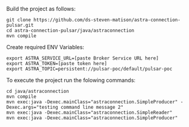 Build the project as follows:

```
git clone https://github.com/ds-steven-matison/astra-connection-pulsar.git
cd astra-connection-pulsar/java/astraconnection
mvn compile
```

Create required ENV Variables:

```
export ASTRA_SERVICE_URL=[paste Broker Service URL here]
export ASTRA_TOKEN=[paste token here]
export ASTRA_TOPIC=persistent://pulsar-poc/default/pulsar-poc
```

To execute the project run the folowing commands:

```
cd java/astraconnection
mvn compile
mvn exec:java -Dexec.mainClass="astraconnection.SimpleProducer" -Dexec.args="testing command line message 2"
mvn exec:java -Dexec.mainClass="astraconnection.SimpleReader"
mvn exec:java -Dexec.mainClass="astraconnection.SimpleProducer"
```